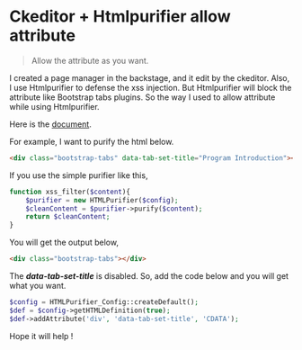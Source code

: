 # Ckeditor + Htmlpurifier allow attribute


> Allow the attribute as you want.

<!--more-->

I created a page manager in the backstage, and it edit by the ckeditor. Also, I use Htmlpurifier to defense the xss injection. But Htmlpurifier will block the attribute like Bootstrap tabs plugins.
So the way I used to allow attribute while using Htmlpurifier.

Here is the [document](http://www.poultry.org.tw/htmlpurifier/docs/enduser-customize.html).

For example, I want to purify the html below.

```html
<div class="bootstrap-tabs" data-tab-set-title="Program Introduction"></div>
```

If you use the simple purifier like this,

```php
function xss_filter($content){
    $purifier = new HTMLPurifier($config);
    $cleanContent = $purifier->purify($content);
    return $cleanContent;
}
```

You will get the output below,

```html
<div class="bootstrap-tabs"></div>
```

The  ***data-tab-set-title***  is disabled. So, add the code below and you will get what you want.

```php
$config = HTMLPurifier_Config::createDefault(); 
$def = $config->getHTMLDefinition(true);
$def->addAttribute('div', 'data-tab-set-title', 'CDATA');
```

Hope it will help !

